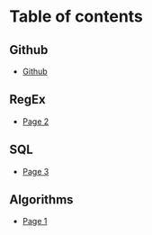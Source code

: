 # Table of contents

## Github

* [Github](README.md)

## RegEx

* [Page 2](regex/page-2.md)

## SQL

* [Page 3](sql/page-3.md)

## Algorithms

* [Page 1](algorithms/page-1.md)
